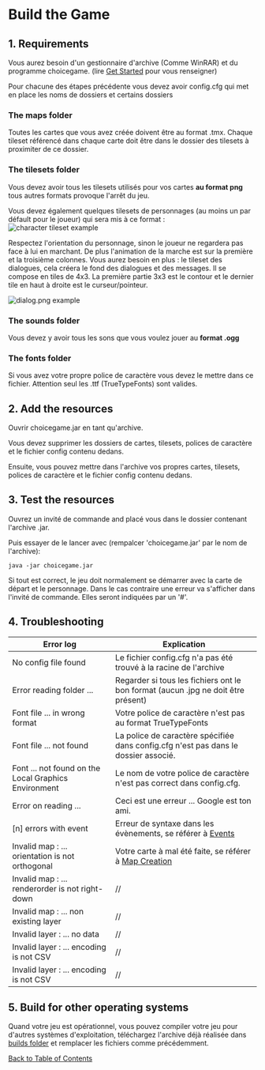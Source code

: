 # Build the Game
## 1. Requirements
Vous aurez besoin d'un gestionnaire d'archive (Comme WinRAR) et du programme choicegame. (lire [Get Started](Get_started.md#get-started) pour vous renseigner)

Pour chacune des étapes précédente vous devez avoir config.cfg qui met en place les noms de dossiers et certains dossiers
### The maps folder
Toutes les cartes que vous avez créée doivent être au format .tmx. Chaque tileset référencé dans chaque carte doit être dans le dossier des tilesets à proximiter de ce dossier.
### The tilesets folder
Vous devez avoir tous les tilesets utilisés pour vos cartes **au format png** tous autres formats provoque l'arrêt du jeu.

Vous devez également quelques tilesets de personnages (au moins un par défault pour le joueur) qui sera mis à ce format :
![character tileset example](img/character_tileset.png)

Respectez l'orientation du personnage, sinon le joueur ne regardera pas face à lui en marchant. De plus l'animation de la marche est sur la première et la troisième colonnes.
Vous aurez besoin en plus : le tileset des dialogues, cela créera le fond des dialogues et des messages. Il se compose en tiles de 4x3. La première partie 3x3 est le contour et le dernier tile en haut à droite est le curseur/pointeur.

![dialog.png example](img/dialog.png)
### The sounds folder
Vous devez y avoir tous les sons que vous voulez jouer au **format .ogg**
### The fonts folder
Si vous avez votre propre police de caractère vous devez le mettre dans ce fichier. Attention seul les .ttf (TrueTypeFonts) sont valides.
## 2. Add the resources
Ouvrir choicegame.jar en tant qu'archive.

Vous devez supprimer les dossiers de cartes, tilesets, polices de caractère et le fichier config contenu dedans.

Ensuite, vous pouvez mettre dans l'archive vos propres cartes, tilesets, polices de caractère et le fichier config contenu dedans.
## 3. Test the resources
Ouvrez un invité de commande and placé vous dans le dossier contenant l'archive .jar.

Puis essayer de le lancer avec (rempalcer 'choicegame.jar' par le nom de l'archive):
	
	java -jar choicegame.jar

Si tout est correct, le jeu doit normalement se démarrer avec la carte de départ et le personnage. Dans le cas contraire une erreur va s'afficher dans l'invité de commande. Elles seront indiquées par un '#'.
## 4. Troubleshooting

| Error log | Explication |
|-|-|
| No config file found | Le fichier config.cfg n'a pas été trouvé à la racine de l'archive |
| Error reading folder ... | Regarder si tous les fichiers ont le bon format (aucun .jpg ne doit être présent) |
| Font file ... in wrong format | Votre police de caractère n'est pas au format TrueTypeFonts |
| Font file ... not found | La police de caractère spécifiée dans config.cfg n'est pas dans le dossier associé. |
| Font ... not found on the Local Graphics Environment | Le nom de votre police de caractère n'est pas correct dans config.cfg. |
| Error on reading ... | Ceci est une erreur ... Google est ton ami. |
| [n] errors with event | Erreur de syntaxe dans les évènements, se référer à [Events](Events.md#events) |
| Invalid map : ... orientation is not orthogonal | Votre carte à mal été faite, se référer à [Map Creation](Map_creation.md#map-creation) |
| Invalid map : ... renderorder is not right-down | // |
| Invalid map : ... non existing layer | // |
| Invalid layer : ... no data | // |
| Invalid layer : ... encoding is not CSV | // |
| Invalid layer : ... encoding is not CSV | // |

## 5. Build for other operating systems
Quand votre jeu est opérationnel, vous pouvez compiler votre jeu pour d'autres systèmes d'exploitation, téléchargez l'archive déjà réalisée dans [builds folder](https://github.com/kalioz/Choice-Game/tree/master/builds) et remplacer les fichiers comme précédemment.

[Back to Table of Contents](Documentation.md#table-of-contents)
